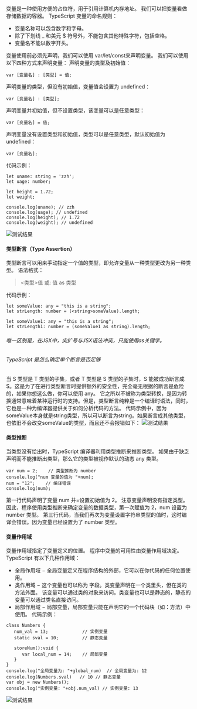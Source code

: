 变量是一种使用方便的占位符，用于引用计算机内存地址。
我们可以把变量看做存储数据的容器。
TypeScript 变量的命名规则：
* 变量名称可以包含数字和字母。
* 除了下划线 _ 和美元 $ 符号外，不能包含其他特殊字符，包括空格。
* 变量名不能以数字开头。

变量使用前必须先声明，我们可以使用 var/let/const来声明变量。
我们可以使用以下四种方式来声明变量：
声明变量的类型及初始值：
```
var [变量名] : [类型] = 值;
```
声明变量的类型，但没有初始值，变量值会设置为 undefined：
```
var [变量名] : [类型];
```
声明变量并初始值，但不设置类型，该变量可以是任意类型：
```
var [变量名] = 值;
```
声明变量没有设置类型和初始值，类型可以是任意类型，默认初始值为 undefined：
```
var [变量名];
```
代码示例：
```
let uname: string = 'zzh';
let uage: number;

let height = 1.72;
let weight;

console.log(uname); // zzh
console.log(uage); // undefined
console.log(height); // 1.72
console.log(weight); // undefined
```
![测试结果](https://upload-images.jianshu.io/upload_images/2789632-ba6ade73c2b3ea88.png?imageMogr2/auto-orient/strip%7CimageView2/2/w/1240)

#### 类型断言（Type Assertion）
类型断言可以用来手动指定一个值的类型，即允许变量从一种类型更改为另一种类型。
语法格式：
> <类型>值
或:
值 as 类型

代码示例：
```
let someValue: any = "this is a string";
let strLength: number = (<string>someValue).length;

let someValue1: any = "this is a string";
let strLength1: number = (someValue1 as string).length;
```
###### 唯一区别是，在JSX中，尖扩号与JSX语法冲突，只能使用as关键字。
###### TypeScript 是怎么确定单个断言是否足够
当 S 类型是 T 类型的子集，或者 T 类型是 S 类型的子集时，S 能被成功断言成 S。这是为了在进行类型断言时提供额外的安全性，完全毫无根据的断言是危险的，如果你想这么做，你可以使用 any。
它之所以不被称为类型转换，是因为转换通常意味着某种运行时的支持。但是，类型断言纯粹是一个编译时语法，同时，它也是一种为编译器提供关于如何分析代码的方法。
代码示例中，因为someValue本身就是string类型，所以可以断言为string。如果断言成其他类型，也依旧不会改变someValue的类型，而且还不会报错如下：
![测试结果](https://upload-images.jianshu.io/upload_images/2789632-147eb7168d64f753.png?imageMogr2/auto-orient/strip%7CimageView2/2/w/1240)

#### 类型推断
当类型没有给出时，TypeScript 编译器利用类型推断来推断类型。
如果由于缺乏声明而不能推断出类型，那么它的类型被视作默认的动态 any 类型。
```
var num = 2;    // 类型推断为 number
console.log("num 变量的值为 "+num); 
num = "12";    // 编译错误
console.log(num);
```
第一行代码声明了变量 num 并=设置初始值为 2。 注意变量声明没有指定类型。因此，程序使用类型推断来确定变量的数据类型，第一次赋值为 2，num 设置为 number 类型。
第三行代码，当我们再次为变量设置字符串类型的值时，这时编译会错误。因为变量已经设置为了 number 类型。
#### 变量作用域
变量作用域指定了变量定义的位置。
程序中变量的可用性由变量作用域决定。
TypeScript 有以下几种作用域：
* 全局作用域 − 全局变量定义在程序结构的外部，它可以在你代码的任何位置使用。
* 类作用域 − 这个变量也可以称为 字段。类变量声明在一个类里头，但在类的方法外面。 该变量可以通过类的对象来访问。类变量也可以是静态的，静态的变量可以通过类名直接访问。
* 局部作用域 − 局部变量，局部变量只能在声明它的一个代码块（如：方法）中使用。
代码示例：
```
class Numbers { 
   num_val = 13;             // 实例变量
   static sval = 10;         // 静态变量
   
   storeNum():void { 
      var local_num = 14;    // 局部变量
   } 
} 
console.log("全局变量为: "+global_num)  // 全局变量为: 12
console.log(Numbers.sval)   // 10 // 静态变量
var obj = new Numbers();
console.log("实例变量: "+obj.num_val) // 实例变量: 13
```
![测试结果](https://upload-images.jianshu.io/upload_images/2789632-701b886584fcf29b.png?imageMogr2/auto-orient/strip%7CimageView2/2/w/1240)
